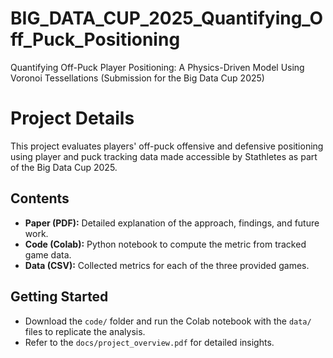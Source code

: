 # BIG_DATA_CUP_2025_Quantifying_Off_Puck_Positioning
Quantifying Off-Puck Player Positioning: A Physics-Driven Model Using Voronoi Tessellations (Submission for the Big Data Cup 2025)

# Project Details
This project evaluates players' off-puck offensive and defensive positioning using player and puck tracking data made accessible by Stathletes as part of the Big Data Cup 2025.

## Contents
- **Paper (PDF):** Detailed explanation of the approach, findings, and future work.
- **Code (Colab):** Python notebook to compute the metric from tracked game data.
- **Data (CSV):** Collected metrics for each of the three provided games.

## Getting Started
- Download the `code/` folder and run the Colab notebook with the `data/` files to replicate the analysis.
- Refer to the `docs/project_overview.pdf` for detailed insights.
